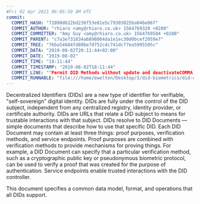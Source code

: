 ```yaml
---
#Fri 02 Apr 2021 06:05:59 AM UTC
commit:
  COMMIT_HASH: "72890d622bd236f53e81e5c79303025ba046e06f"
  COMMIT_AUTHOR: "rhiaro <amy@rhiaro.co.uk> 1564769320 +0200"
  COMMIT_COMMITTER: "Amy Guy <amy@rhiaro.co.uk> 1564769504 +0200"
  COMMIT_PARENT: "c7a3e731834a6898004da1e1ec30d0bcef2059e7"
  COMMIT_TREE: "76ba54684fd80be7d752c4c741dcf7ea5995505c"
  COMMIT_DATA: "2019-08-02T20:11:44+02:00"
  COMMIT_DATE: "2019-08-02"
  COMMIT_TIME: "18:11:44"
  COMMIT_TIMESTAMP: "2019-08-02T18:11:44"
  COMMIT_LINE: ""Permit DID Methods without update and deactivateCOMMA adapted from @pelle PR https://github.com/w3c-ccg/did-spec/pull/55"
  COMMIT_RUNNABLE: "file:///home/ewelton/Desktop/I/did-biometrics/did-core-dataset/analysis/gitinfo/72890d622bd236f53e81e5c79303025ba046e06f/snapshot/index.html"
---
```


<section id="abstract">
<p>
Decentralized Identifiers (DIDs) are a new type of identifier for
verifiable, "self-sovereign" digital identity. DIDs are fully under the
control of the DID subject, independent from any centralized registry,
identity provider, or certificate authority. DIDs are URLs that relate
a DID subject to means for trustable interactions with that subject.
DIDs resolve to DID Documents — simple documents that describe how to
use that specific DID. Each DID Document may contain at least three
things: proof purposes, verification methods, and service endpoints.
Proof purposes are combined with verification methods to provide mechanisms
for proving things. For example, a DID Document can specify that a particular
verification method, such as a cryptographic public key or pseudonymous
biometric protocol, can be used to verify a proof that was created for the
purpose of authentication. Service endpoints enable trusted interactions with
the DID controller.
    </p>
<p>
This document specifies a common data model, format, and operations
that all DIDs support.
    </p>
</section>
